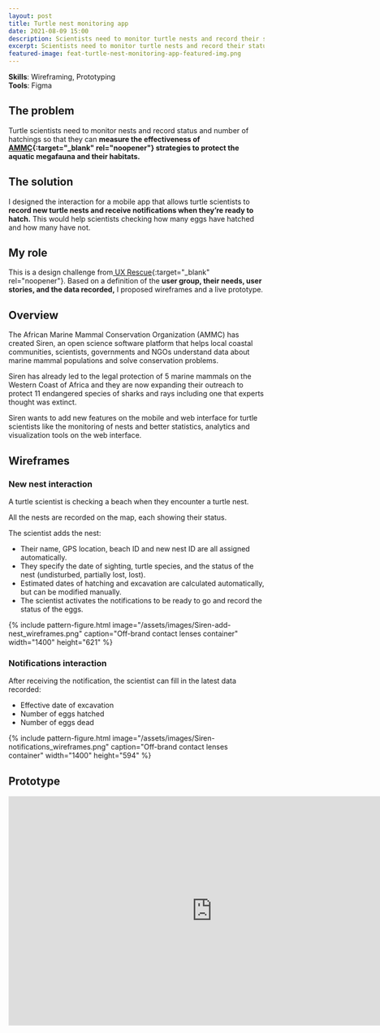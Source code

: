 ```yaml
---
layout: post
title: Turtle nest monitoring app
date: 2021-08-09 15:00
description: Scientists need to monitor turtle nests and record their status to measure the effectiveness of strategies to protect the aquatic megafauna and their habitats.
excerpt: Scientists need to monitor turtle nests and record their status to measure the effectiveness of strategies to protect the aquatic megafauna and their habitats.
featured-image: feat-turtle-nest-monitoring-app-featured-img.png
---
```

**Skills**: Wireframing, Prototyping  
**Tools**: Figma

## The problem

Turtle scientists need to monitor nests and record status and number of hatchings so that they can **measure the effectiveness of [AMMC](https://www.ammco.org/){:target="_blank" rel="noopener"} strategies to protect the aquatic megafauna and their habitats.**

## The solution

I designed the interaction for a mobile app that allows turtle scientists to **record new turtle nests and receive notifications when they’re ready to hatch.** This would help scientists checking how many eggs have hatched and how many have not.

## My role

This is a design challenge from[ UX Rescue](https://www.uxrescue.org/){:target="_blank" rel="noopener"}. Based on a definition of the **user group, their needs, user stories, and the data recorded,** I proposed wireframes and a live prototype.

## Overview

The African Marine Mammal Conservation Organization (AMMC) has created Siren, an open science software platform that helps local coastal communities, scientists, governments and NGOs understand data about marine mammal populations and solve conservation problems.

Siren has already led to the legal protection of 5 marine mammals on the Western Coast of Africa and they are now expanding their outreach to protect 11 endangered species of sharks and rays including one that experts thought was extinct.

Siren wants to add new features on the mobile and web interface for turtle scientists like the monitoring of nests and better statistics, analytics and visualization tools on the web interface.

## Wireframes

### New nest interaction

A turtle scientist is checking a beach when they encounter a turtle nest.

All the nests are recorded on the map, each showing their status.

The scientist adds the nest:

* Their name, GPS location, beach ID and new nest ID are all assigned automatically.
* They specify the date of sighting, turtle species, and the status of the nest (undisturbed, partially lost, lost).
* Estimated dates of hatching and excavation are calculated automatically, but can be modified manually.
* The scientist activates the notifications to be ready to go and record the status of the eggs.

{% include pattern-figure.html image="/assets/images/Siren-add-nest_wireframes.png" caption="Off-brand contact lenses container" width="1400" height="621" %}

### Notifications interaction

After receiving the notification, the scientist can fill in the latest data recorded:

* Effective date of excavation
* Number of eggs hatched
* Number of eggs dead

{% include pattern-figure.html image="/assets/images/Siren-notifications_wireframes.png" caption="Off-brand contact lenses container" width="1400" height="594" %}

## Prototype

<iframe style="border: 1px solid rgba(0, 0, 0, 0.1);" width="800" height="450" src="https://www.figma.com/embed?embed_host=share&amp;url=https%3A%2F%2Fwww.figma.com%2Fproto%2FpNyDsJ0tQXauivuJeXJDc3%2FSIREN-Mobile-application-%E2%80%93-Exercise%3Fnode-id%3D2%253A2" allowfullscreen=""></iframe>